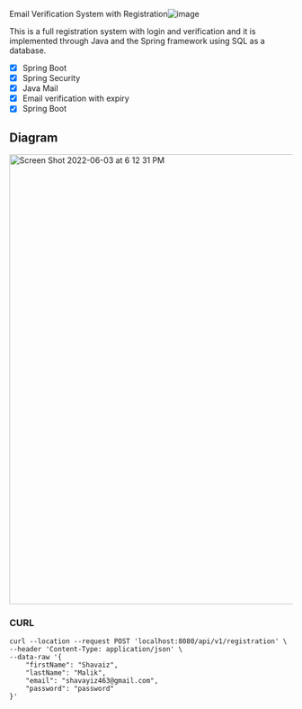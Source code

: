 Email Verification System with Registration![image](https://user-images.githubusercontent.com/105877485/173288378-eb068b00-a823-4be3-a9b8-234aac1f7c9f.png)


This is a full registration system with login and verification and it is implemented through Java and the Spring framework using SQL as a database. 

- [x] Spring Boot
- [x] Spring Security
- [x] Java Mail
- [x] Email verification with expiry
- [x] Spring Boot

## Diagram

<img width="799" alt="Screen Shot 2022-06-03 at 6 12 31 PM" src="https://user-images.githubusercontent.com/105877485/171962202-109d1c9b-0a05-4a5f-94b2-67e55b58b91c.png">



### CURL
```
curl --location --request POST 'localhost:8080/api/v1/registration' \
--header 'Content-Type: application/json' \
--data-raw '{
    "firstName": "Shavaiz",
    "lastName": "Malik",
    "email": "shavayiz463@gmail.com",
    "password": "password"
}'
```
